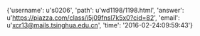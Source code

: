 {'username': u's0206', 'path': u'wd1198/1198.html', 'answer': u'https://piazza.com/class/i5j09fnsl7k5x0?cid=82', 'email': u'xcr13@mails.tsinghua.edu.cn', 'time': '2016-02-24:09:59:43'}